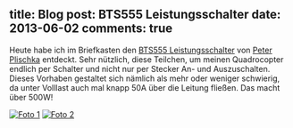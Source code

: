 title: Blog
post: BTS555 Leistungsschalter
date: 2013-06-02
comments: true
---

Heute habe ich im Briefkasten den [BTS555 Leistungsschalter][bts] von [Peter Plischka][plischka] entdeckt. Sehr nützlich, diese Teilchen, um meinen Quadrocopter endlich per Schalter und nicht nur per Stecker An- und Auszuschalten. Dieses Vorhaben gestaltet sich nämlich als mehr oder weniger schwierig, da unter Volllast auch mal knapp 50A über die Leitung fließen. Das macht über 500W!

[![Foto 1][small]][big]
[![Foto 2][small2]][big2]

 [big]: img/plischka1.jpg
 [small]: img/plischka1_small.jpg
 [big2]: img/plischka2.jpg
 [small2]: img/plischka2_small.jpg
 [bts]: http://plischka.at/BTS555-Schalter.html
 [plischka]: http://plischka.at
